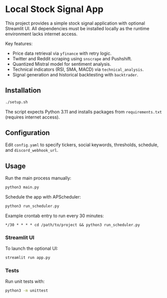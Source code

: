 # Local Stock Signal App

This project provides a simple stock signal application with optional Streamlit UI. All dependencies must be installed locally as the runtime environment lacks internet access.

Key features:
- Price data retrieval via `yfinance` with retry logic.
- Twitter and Reddit scraping using `snscrape` and Pushshift.
- Quantized Mistral model for sentiment analysis.
- Technical indicators (RSI, SMA, MACD) via `technical_analysis`.
- Signal generation and historical backtesting with `backtrader`.

## Installation

```bash
./setup.sh
```

The script expects Python 3.11 and installs packages from `requirements.txt` (requires internet access).

## Configuration

Edit `config.yaml` to specify tickers, social keywords, thresholds, schedule, and `discord_webhook_url`.

## Usage

Run the main process manually:

```bash
python3 main.py
```

Schedule the app with APScheduler:

```bash
python3 run_scheduler.py
```

Example crontab entry to run every 30 minutes:

```
*/30 * * * * cd /path/to/project && python3 run_scheduler.py
```

### Streamlit UI

To launch the optional UI:

```bash
streamlit run app.py
```

### Tests

Run unit tests with:

```bash
python3 -m unittest
```
